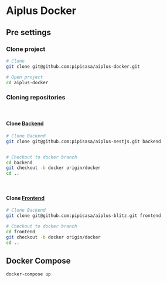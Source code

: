 # Aiplus Docker


## Pre settings

### Clone project
```bash
# Clone
git clone git@github.com:pipisasa/aiplus-docker.git

# Open project
cd aiplus-docker
```

### Cloning repositories

<br/>

#### Clone [Backend](https://github.com/pipisasa/aiplus-nestjs/)

```bash
# Clone Backend
git clone git@github.com:pipisasa/aiplus-nestjs.git backend


# Checkout to docker branch
cd backend
git checkout -b docker origin/docker
cd ..
```

<br/>

#### Clone [Frontend](https://github.com/pipisasa/aiplus-blitz)

```bash
# Clone Backend
git clone git@github.com:pipisasa/aiplus-blitz.git frontend

# Checkout to docker branch
cd frontend
git checkout -b docker origin/docker
cd ..
```

## Docker Compose
```bash
docker-compose up
```
